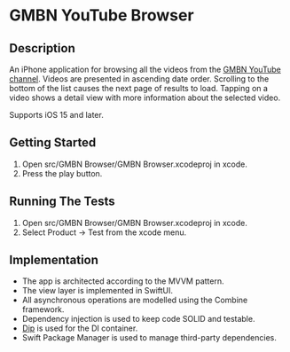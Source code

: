 # GMBN YouTube Browser

## Description

An iPhone application for browsing all the videos from the [GMBN YouTube channel](https://www.youtube.com/c/gmbn).  Videos are presented in ascending date order.  Scrolling to the bottom of the list causes the next page of results to load.  Tapping on a video shows a detail view with more information about the selected video.

Supports iOS 15 and later.

## Getting Started

1. Open src/GMBN Browser/GMBN Browser.xcodeproj in xcode.
2. Press the play button.

## Running The Tests

1. Open src/GMBN Browser/GMBN Browser.xcodeproj in xcode.
2. Select Product -> Test from the xcode menu.

## Implementation

* The app is architected according to the MVVM pattern.
* The view layer is implemented in SwiftUI.
* All asynchronous operations are modelled using the Combine framework.
* Dependency injection is used to keep code SOLID and testable.
* [Dip](https://github.com/AliSoftware/Dip) is used for the DI container.
* Swift Package Manager is used to manage third-party dependencies.